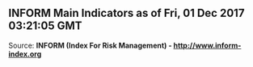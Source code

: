 ## INFORM Main Indicators as of Fri, 01 Dec 2017 03:21:05 GMT

Source: **INFORM (Index For Risk Management) - http://www.inform-index.org**